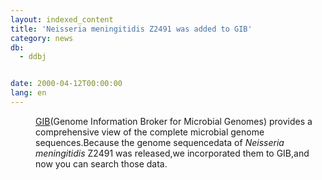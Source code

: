 ```yaml
---
layout: indexed_content
title: 'Neisseria meningitidis Z2491 was added to GIB'
category: news
db:
  - ddbj


date: 2000-04-12T00:00:00
lang: en
---
```


<html>
<dd><a href="/services/past-services-e.html#gib">GIB</a>(Genome Information Broker for Microbial Genomes) provides a comprehensive view of the complete microbial genome sequences.Because the genome sequencedata of <i>Neisseria meningitidis</i> Z2491 was released,we incorporated them to GIB,and now you can search those data.</dd>
</html>
